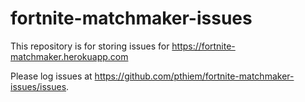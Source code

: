 # fortnite-matchmaker-issues

This repository is for storing issues for https://fortnite-matchmaker.herokuapp.com

Please log issues at https://github.com/pthiem/fortnite-matchmaker-issues/issues.
